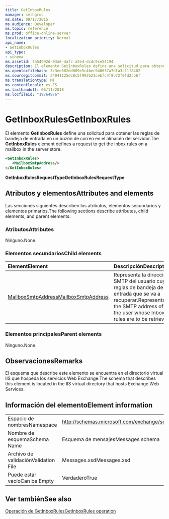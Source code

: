 ```yaml
---
title: GetInboxRules
manager: sethgros
ms.date: 09/17/2015
ms.audience: Developer
ms.topic: reference
ms.prod: office-online-server
localization_priority: Normal
api_name:
- GetInboxRules
api_type:
- schema
ms.assetid: 7a54992d-03a6-4afc-a2e4-dcdc9ce54194
description: El elemento GetInboxRules define una solicitud para obtener las reglas de bandeja de entrada en un buzón de correo en el almacén del servidor.
ms.openlocfilehash: 3c3ee682dd009e5c4bec940637a7dfa3c11f8402
ms.sourcegitcommit: 34041125dc8c5f993b21cebfc4f8b72f0fd2cb6f
ms.translationtype: MT
ms.contentlocale: es-ES
ms.lasthandoff: 06/11/2018
ms.locfileid: "19764876"
---
```

# <a name="getinboxrules"></a><span data-ttu-id="3737b-103">GetInboxRules</span><span class="sxs-lookup"><span data-stu-id="3737b-103">GetInboxRules</span></span>

<span data-ttu-id="3737b-104">El elemento **GetInboxRules** define una solicitud para obtener las reglas de bandeja de entrada en un buzón de correo en el almacén del servidor.</span><span class="sxs-lookup"><span data-stu-id="3737b-104">The **GetInboxRules** element defines a request to get the Inbox rules on a mailbox in the server store.</span></span> 
  
```XML
<GetInboxRules>
   <MailboxSmtpAddress/>
</GetInboxRules>
```

 <span data-ttu-id="3737b-105">**GetInboxRulesRequestType**</span><span class="sxs-lookup"><span data-stu-id="3737b-105">**GetInboxRulesRequestType**</span></span>
## <a name="attributes-and-elements"></a><span data-ttu-id="3737b-106">Atributos y elementos</span><span class="sxs-lookup"><span data-stu-id="3737b-106">Attributes and elements</span></span>

<span data-ttu-id="3737b-107">Las secciones siguientes describen los atributos, elementos secundarios y elementos primarios.</span><span class="sxs-lookup"><span data-stu-id="3737b-107">The following sections describe attributes, child elements, and parent elements.</span></span>
  
### <a name="attributes"></a><span data-ttu-id="3737b-108">Atributos</span><span class="sxs-lookup"><span data-stu-id="3737b-108">Attributes</span></span>

<span data-ttu-id="3737b-109">Ninguno.</span><span class="sxs-lookup"><span data-stu-id="3737b-109">None.</span></span>
  
### <a name="child-elements"></a><span data-ttu-id="3737b-110">Elementos secundarios</span><span class="sxs-lookup"><span data-stu-id="3737b-110">Child elements</span></span>

|<span data-ttu-id="3737b-111">**Element**</span><span class="sxs-lookup"><span data-stu-id="3737b-111">**Element**</span></span>|<span data-ttu-id="3737b-112">**Descripción**</span><span class="sxs-lookup"><span data-stu-id="3737b-112">**Description**</span></span>|
|:-----|:-----|
|[<span data-ttu-id="3737b-113">MailboxSmtpAddress</span><span class="sxs-lookup"><span data-stu-id="3737b-113">MailboxSmtpAddress</span></span>](mailboxsmtpaddress.md) <br/> |<span data-ttu-id="3737b-114">Representa la dirección SMTP del usuario cuyas reglas de bandeja de entrada que se va a recuperar.</span><span class="sxs-lookup"><span data-stu-id="3737b-114">Represents the SMTP address of the user whose Inbox rules are to be retrieved.</span></span>  <br/> |
   
### <a name="parent-elements"></a><span data-ttu-id="3737b-115">Elementos principales</span><span class="sxs-lookup"><span data-stu-id="3737b-115">Parent elements</span></span>

<span data-ttu-id="3737b-116">Ninguno.</span><span class="sxs-lookup"><span data-stu-id="3737b-116">None.</span></span>
  
## <a name="remarks"></a><span data-ttu-id="3737b-117">Observaciones</span><span class="sxs-lookup"><span data-stu-id="3737b-117">Remarks</span></span>

<span data-ttu-id="3737b-118">El esquema que describe este elemento se encuentra en el directorio virtual IIS que hospeda los servicios Web Exchange.</span><span class="sxs-lookup"><span data-stu-id="3737b-118">The schema that describes this element is located in the IIS virtual directory that hosts Exchange Web Services.</span></span>
  
## <a name="element-information"></a><span data-ttu-id="3737b-119">Información del elemento</span><span class="sxs-lookup"><span data-stu-id="3737b-119">Element information</span></span>

|||
|:-----|:-----|
|<span data-ttu-id="3737b-120">Espacio de nombres</span><span class="sxs-lookup"><span data-stu-id="3737b-120">Namespace</span></span>  <br/> |http://schemas.microsoft.com/exchange/services/2006/messages  <br/> |
|<span data-ttu-id="3737b-121">Nombre de esquema</span><span class="sxs-lookup"><span data-stu-id="3737b-121">Schema Name</span></span>  <br/> |<span data-ttu-id="3737b-122">Esquema de mensajes</span><span class="sxs-lookup"><span data-stu-id="3737b-122">Messages schema</span></span>  <br/> |
|<span data-ttu-id="3737b-123">Archivo de validación</span><span class="sxs-lookup"><span data-stu-id="3737b-123">Validation File</span></span>  <br/> |<span data-ttu-id="3737b-124">Messages.xsd</span><span class="sxs-lookup"><span data-stu-id="3737b-124">Messages.xsd</span></span>  <br/> |
|<span data-ttu-id="3737b-125">Puede estar vacío</span><span class="sxs-lookup"><span data-stu-id="3737b-125">Can be Empty</span></span>  <br/> |<span data-ttu-id="3737b-126">Verdadero</span><span class="sxs-lookup"><span data-stu-id="3737b-126">True</span></span>  <br/> |
   
## <a name="see-also"></a><span data-ttu-id="3737b-127">Ver también</span><span class="sxs-lookup"><span data-stu-id="3737b-127">See also</span></span>



[<span data-ttu-id="3737b-128">Operación de GetInboxRules</span><span class="sxs-lookup"><span data-stu-id="3737b-128">GetInboxRules operation</span></span>](getinboxrules-operation.md)

